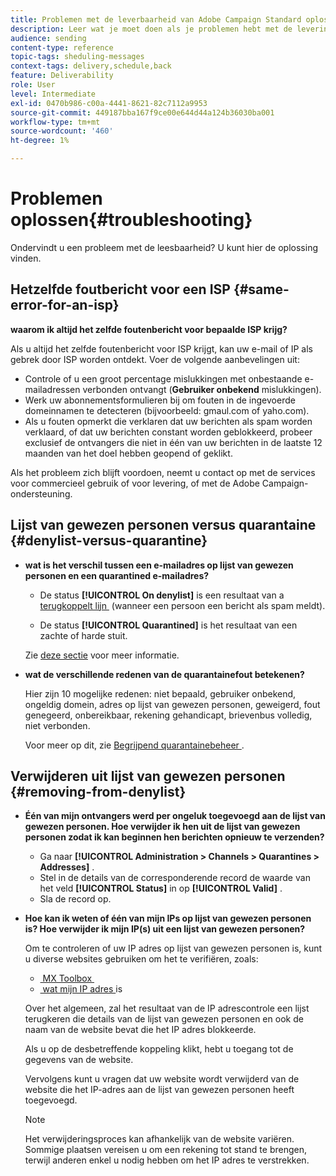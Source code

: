 ```yaml
---
title: Problemen met de leverbaarheid van Adobe Campaign Standard oplossen
description: Leer wat je moet doen als je problemen hebt met de levering van Adobe Campaign Standard.
audience: sending
content-type: reference
topic-tags: sheduling-messages
context-tags: delivery,schedule,back
feature: Deliverability
role: User
level: Intermediate
exl-id: 0470b986-c00a-4441-8621-82c7112a9953
source-git-commit: 449187bba167f9ce00e644d44a124b36030ba001
workflow-type: tm+mt
source-wordcount: '460'
ht-degree: 1%

---
```


# Problemen oplossen{#troubleshooting}

Ondervindt u een probleem met de leesbaarheid? U kunt hier de oplossing vinden.

## Hetzelfde foutbericht voor een ISP {#same-error-for-an-isp}

**waarom ik altijd het zelfde foutenbericht voor bepaalde ISP krijg?**

Als u altijd het zelfde foutenbericht voor ISP krijgt, kan uw e-mail of IP als gebrek door ISP worden ontdekt. Voer de volgende aanbevelingen uit:

* Controle of u een groot percentage mislukkingen met onbestaande e-mailadressen verbonden ontvangt (**Gebruiker onbekend** mislukkingen).
* Werk uw abonnementsformulieren bij om fouten in de ingevoerde domeinnamen te detecteren (bijvoorbeeld: gmaul.com of yaho.com).
* Als u fouten opmerkt die verklaren dat uw berichten als spam worden verklaard, of dat uw berichten constant worden geblokkeerd, probeer exclusief de ontvangers die niet in één van uw berichten in de laatste 12 maanden van het doel hebben geopend of geklikt.

Als het probleem zich blijft voordoen, neemt u contact op met de services voor commercieel gebruik of voor levering, of met de Adobe Campaign-ondersteuning.

## Lijst van gewezen personen versus quarantaine {#denylist-versus-quarantine}

* **wat is het verschil tussen een e-mailadres op lijst van gewezen personen en een quarantined e-mailadres?**

   * De status **[!UICONTROL On denylist]** is een resultaat van a [&#x200B; terugkoppelt lijn &#x200B;](https://experienceleague.adobe.com/docs/deliverability-learn/deliverability-best-practice-guide/transition-process/infrastructure.html?lang=nl-NL#feedback-loops) (wanneer een persoon een bericht als spam meldt).

   * De status **[!UICONTROL Quarantined]** is het resultaat van een zachte of harde stuit.

  Zie [deze sectie](../../sending/using/understanding-quarantine-management.md#quarantine-vs-denylist) voor meer informatie.

* **wat de verschillende redenen van de quarantainefout betekenen?**

  Hier zijn 10 mogelijke redenen: niet bepaald, gebruiker onbekend, ongeldig domein, adres op lijst van gewezen personen, geweigerd, fout genegeerd, onbereikbaar, rekening gehandicapt, brievenbus volledig, niet verbonden.

  Voor meer op dit, zie [&#x200B; Begrijpend quarantainebeheer &#x200B;](../../sending/using/understanding-quarantine-management.md).

## Verwijderen uit lijst van gewezen personen {#removing-from-denylist}

* **Één van mijn ontvangers werd per ongeluk toegevoegd aan de lijst van gewezen personen. Hoe verwijder ik hen uit de lijst van gewezen personen zodat ik kan beginnen hen berichten opnieuw te verzenden?**

   * Ga naar **[!UICONTROL Administration > Channels > Quarantines > Addresses]** .
   * Stel in de details van de corresponderende record de waarde van het veld **[!UICONTROL Status]** in op **[!UICONTROL Valid]** .
   * Sla de record op.

* **Hoe kan ik weten of één van mijn IPs op lijst van gewezen personen is? Hoe verwijder ik mijn IP(s) uit een lijst van gewezen personen?**

  Om te controleren of uw IP adres op lijst van gewezen personen is, kunt u diverse websites gebruiken om het te verifiëren, zoals:
   * [&#x200B; MX Toolbox &#x200B;](https://mxtoolbox.com/)
   * [&#x200B; wat mijn IP adres &#x200B;](https://whatismyipaddress.com) is

  Over het algemeen, zal het resultaat van de IP adrescontrole een lijst terugkeren die details van de lijst van gewezen personen en ook de naam van de website bevat die het IP adres blokkeerde.

  Als u op de desbetreffende koppeling klikt, hebt u toegang tot de gegevens van de website.

  Vervolgens kunt u vragen dat uw website wordt verwijderd van de website die het IP-adres aan de lijst van gewezen personen heeft toegevoegd.

  >[!NOTE]
  >
  >Het verwijderingsproces kan afhankelijk van de website variëren. Sommige plaatsen vereisen u om een rekening tot stand te brengen, terwijl anderen enkel u nodig hebben om het IP adres te verstrekken.
